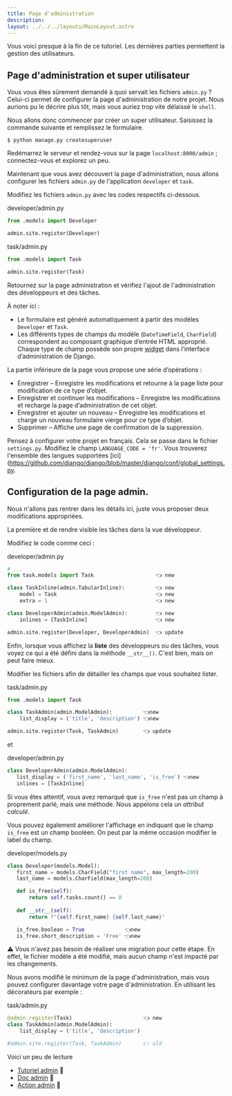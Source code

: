```yaml
---
title: Page d'administration
description: 
layout: ../../../layouts/MainLayout.astro
---
```


Vous voici presque à la fin de ce tutoriel. Les dernières parties permettent la gestion des utilisateurs.

## Page d'administration et super utilisateur

Vous vous êtes sûrement demandé à quoi servait les fichiers `admin.py` ? Celui-ci permet de configurer la page d'administration de notre projet. Nous aurions
pu le décrire plus tôt, mais vous auriez trop vite délaissé le `shell`.

Nous allons donc commencer par créer un super utilisateur. Saisissez la commande suivante et remplissez le formulaire.

```
$ python manage.py createsuperuser
```

Redémarrez le serveur et rendez-vous sur la page `localhost:8000/admin` ; connectez-vous et explorez un peu.

Maintenant que vous avez découvert la page d'administration, nous allons configurer les fichiers `admin.py` de l'application `developer` et `task`.

Modifiez les fichiers `admin.py` avec les codes respectifs ci-dessous.

<div class="path">developer/admin.py</div>

```python
from .models import Developer

admin.site.register(Developer)
```

<div class="path">task/admin.py</div>

```python
from .models import Task

admin.site.register(Task)
```

Retournez sur la page administration et vérifiez l'ajout de l'administration des développeurs et des tâches.

À noter ici :

* Le formulaire est généré automatiquement à partir des modèles `Developer` et `Task`.
* Les différents types de champs du modèle (`DateTimeField`, `CharField`) correspondent au composant graphique d’entrée HTML approprié. Chaque type de champ possède son propre [widget](https://docs.djangoproject.com/fr/4.1/ref/forms/widgets/) dans l’interface d’administration de Django.

La partie inférieure de la page vous propose une série d’opérations :

* Enregistrer – Enregistre les modifications et retourne à la page liste pour modification de ce type d’objet.
* Enregistrer et continuer les modifications – Enregistre les modifications et recharge la page d’administration de cet objet.
* Enregistrer et ajouter un nouveau – Enregistre les modifications et charge un nouveau formulaire vierge pour ce type d’objet.
* Supprimer – Affiche une page de confirmation de la suppression.

Pensez à configurer votre projet en français. Cela se passe dans le fichier `settings.py`. Modifiez le champ `LANGUAGE_CODE = 'fr'`. Vous trouverez l'ensemble des langues supportées [ici](https://github.com/django/django/blob/master/django/conf/global_settings.py.

## Configuration de la page admin.

Nous n'allons pas rentrer dans les détails ici, juste vous proposer deux modifications appropriées.

La première et de rendre visible les tâches dans la vue développeur.

Modifiez le code comme ceci :

<div class="path">developer/admin.py</div>

``` python
# ...
from task.models import Task                    👈 new

class TaskInline(admin.TabularInline):          👈 new
    model = Task                                👈 new
    extra = 1                                   👈 new

class DeveloperAdmin(admin.ModelAdmin):         👈 new
    inlines = [TaskInline]                      👈 new

admin.site.register(Developer, DeveloperAdmin)  👈 update
```

Enfin, lorsque vous affichez la **liste** des développeurs ou des tâches, vous voyez ce qui a été défini dans la méthode `__str__()`. C'est bien, mais on peut faire mieux.

Modifier les fichiers afin de détailler les champs que vous souhaitez lister.

<div class="path">task/admin.py</div>

```python
from .models import Task

class TaskAdmin(admin.ModelAdmin):          👈new
    list_display = ('title', 'description') 👈new

admin.site.register(Task, TaskAdmin)        👈 update
```

et 

<div class="path">developer/admin.py</div>

``` python
class DeveloperAdmin(admin.ModelAdmin):
   list_display = ('first_name', 'last_name', 'is_free') 👈new
   inlines = [TaskInline]
```

Si vous êtes attentif, vous avez remarqué que `is_free` n'est pas un champ à proprement parlé, mais une méthode. Nous appelons cela un _attribut calculé_.

Vous pouvez également améliorer l'affichage en indiquant que le champ `is_free` est un champ booléen. On peut par la même occasion modifier le label du champ.

<div class="path">developer/models.py</div>

```python
class Developer(models.Model):
   first_name = models.CharField("first name", max_length=200)
   last_name = models.CharField(max_length=200)

   def is_free(self):
       return self.tasks.count() == 0
   
   def __str__(self):
       return f"{self.first_name} {self.last_name}"

   is_free.boolean = True             👈new
   is_free.short_description = 'Free' 👈new
```

⚠️ Vous n'avez pas besoin de réaliser une migration pour cette étape. En effet, le fichier modèle a été modifié, mais aucun champ n'est impacté par les changements.

Nous avons modifié le minimum de la page d'administration, mais vous pouvez configurer davantage votre page d'administration. 
En utilisant les décorateurs par exemple : 

<div class="path">task/admin.py</div>

``` python
@admin.register(Task)                       👈 new
class TaskAdmin(admin.ModelAdmin):         
    list_display = ('title', 'description')

#admin.site.register(Task, TaskAdmin)       👉 old
```

Voici un peu de lecture
* [Tutoriel admin](https://docs.djangoproject.com/fr/4.1/intro/tutorial07/) 📖
* [Doc admin](https://docs.djangoproject.com/fr/4.1/ref/contrib/admin/) 📖
* [Action admin](https://docs.djangoproject.com/fr/4.1/ref/contrib/admin/actions/) 📖
